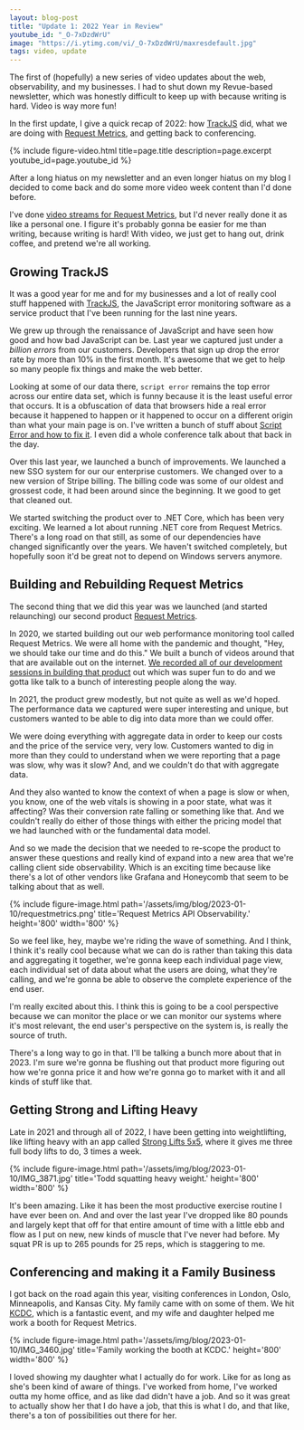 ```yaml
---
layout: blog-post
title: "Update 1: 2022 Year in Review"
youtube_id: "_O-7xDzdWrU"
image: "https://i.ytimg.com/vi/_O-7xDzdWrU/maxresdefault.jpg"
tags: video, update
---
```


The first of (hopefully) a new series of video updates about the web, observability, and my businesses. I had to shut down my Revue-based newsletter, which was honestly difficult to keep up with because writing is hard. Video is way more fun!

In the first update, I give a quick recap of 2022: how [TrackJS](https://trackjs.com/) did, what we are doing with [Request Metrics](https://requestmetrics.com/), and getting back to conferencing.

<!-- more -->

{% include figure-video.html title=page.title description=page.excerpt youtube_id=page.youtube_id %}

After a long hiatus on my newsletter and an even longer hiatus on my blog I decided to come back and do some more video week content than I'd done before.

I've done [video streams for Request Metrics](https://www.youtube.com/@RequestMetrics), but I'd never really done it as like a personal one. I figure it's probably gonna be easier for me than writing, because writing is hard! With video, we just get to hang out, drink coffee, and pretend we're all working.

## Growing TrackJS
It was a good year for me and for my businesses and a lot of really cool stuff happened with [TrackJS](https://trackjs.com), the JavaScript error monitoring software as a service product that I've been running for the last nine years.

We grew up through the renaissance of JavaScript and have seen how good and how bad JavaScript can be. Last year we captured just under a *billion errors* from our customers. Developers that sign up drop the error rate by more than 10% in the first month. It's awesome that we get to help so many people fix things and make the web better.

Looking at some of our data there, `script error` remains the top error across our entire data set, which is funny because it is the least useful error that occurs. It is a obfuscation of data that browsers hide a real error because it happened to happen or it happened to occur on a different origin than what your main page is on. I've written a bunch of stuff about [Script Error and how to fix it](https://trackjs.com/blog/script-error-javascript-forensics/). I even did a whole conference talk about that back in the day.

Over this last year, we launched a bunch of improvements. We launched a new SSO system for our our  enterprise customers. We changed over to a new version of Stripe billing. The billing code was some of our oldest and grossest code, it had been around since the beginning. It we good to get that cleaned out.

We started switching the product over to .NET Core, which has been very exciting. We learned a lot about running .NET core from Request Metrics. There's a long road on that still, as some of our dependencies have changed significantly over the years. We haven't switched completely, but hopefully soon it'd be great not to depend on Windows servers anymore.

## Building and Rebuilding Request Metrics

The second thing that we did this year was we launched (and started relaunching) our second product [Request Metrics](https://requestmetrics.com/).

In 2020, we started building out our web performance monitoring tool called Request Metrics. We were all home with the pandemic and thought, "Hey, we should take our time and do this." We built a bunch of videos around that that are available out on the internet. [We recorded all of our development sessions in building that product](https://requestmetrics.com/building/) out which was super fun to do and we gotta like talk to a bunch of interesting people along the way.

In 2021, the product grew modestly, but not quite as well as we'd hoped. The performance data we captured were super interesting and unique, but customers wanted to be able to dig into data more than we could offer.

We were doing everything with aggregate data in order to keep our costs and the price of the service very, very low. Customers wanted to dig in more than they could to understand when we were reporting that a page was slow, why was it slow? And, and we couldn't do that with aggregate data.

And they also wanted to know the context of when a page is slow or when, you know, one of the web vitals is showing in a poor state, what was it affecting? Was their conversion rate falling or something like that. And we couldn't really do either of those things with either the pricing model that we had launched with or the fundamental data model.

And so we made the decision that we needed to re-scope the product to answer these questions and really kind of expand into a new area that we're calling client side observability. Which is an exciting time because like there's a lot of other vendors like Grafana and Honeycomb that seem to be talking about that as well.

{% include figure-image.html
  path='/assets/img/blog/2023-01-10/requestmetrics.png'
  title='Request Metrics API Observability.'
  height='800' width='800' %}

So we feel like, hey, maybe we're riding the wave of something. And I think, I think it's really cool because what we can do is rather than taking this data and aggregating it together, we're gonna keep each individual page view, each individual set of data about what the users are doing, what they're calling, and we're gonna be able to observe the complete experience of the end user.

I'm really excited about this. I think this is going to be a cool perspective because we can monitor the place or we can monitor our systems where it's most relevant, the end user's perspective on the system is, is really the source of truth.

There's a long way to go in that. I'll be talking a bunch more about that in 2023. I'm sure we're gonna be flushing out that product more figuring out how we're gonna price it and how we're gonna go to market with it and all kinds of stuff like that.

## Getting Strong and Lifting Heavy

Late in 2021 and through all of 2022, I have been getting into weightlifting, like lifting heavy with an app called [Strong Lifts 5x5](https://stronglifts.com/5x5/), where it gives me three full body lifts to do, 3 times a week.

{% include figure-image.html
  path='/assets/img/blog/2023-01-10/IMG_3871.jpg'
  title='Todd squatting heavy weight.'
  height='800' width='800' %}

It's been amazing. Like it has been the most productive exercise routine I have ever been on.
And and over the last year I've dropped like 80 pounds and largely kept that off for that entire amount of time with a little ebb and flow as I put on new, new kinds of muscle that I've never had before. My squat PR is up to 265 pounds for 25 reps, which is staggering to me.

## Conferencing and making it a Family Business

I got back on the road again this year, visiting conferences in London, Oslo, Minneapolis, and Kansas City. My family came with on some of them. We hit [KCDC](https://www.kcdc.info/), which is a fantastic event, and my wife and daughter helped me work a booth for Request Metrics.

{% include figure-image.html
  path='/assets/img/blog/2023-01-10/IMG_3460.jpg'
  title='Family working the booth at KCDC.'
  height='800' width='800' %}

I loved showing my daughter what I actually do for work. Like for as long as she's been kind of aware of things. I've worked from home, I've worked outta my home office, and as like dad didn't have a job. And so it was great to actually show her that I do have a job, that this is what I do, and that like, there's a ton of possibilities out there for her.
